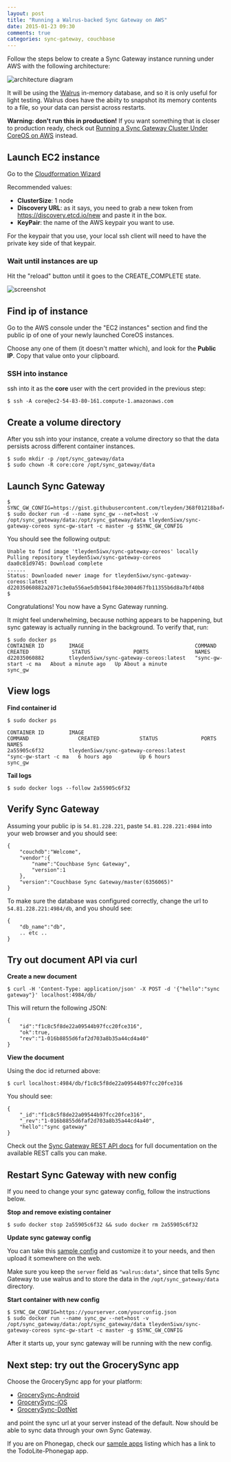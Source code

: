 ```yaml
---
layout: post
title: "Running a Walrus-backed Sync Gateway on AWS"
date: 2015-01-23 09:30
comments: true
categories: sync-gateway, couchbase
---
```


Follow the steps below to create a Sync Gateway instance running under AWS with the following architecture:

![architecture diagram](http://tleyden-misc.s3.amazonaws.com/blog_images/sync_gw_walrus_aws.png)

It will be using the [Walrus](https://github.com/couchbaselabs/walrus) in-memory database, and so it is only useful for light testing.  Walrus does have the abiity to snapshot its memory contents to a file, so your data can persist across restarts.

**Warning: don't run this in production!**  If you want something that is closer to production ready, check out [Running a Sync Gateway Cluster Under CoreOS on AWS](http://tleyden.github.io/blog/2014/12/15/running-a-sync-gateway-cluster-under-coreos-on-aws/) instead.

## Launch EC2 instance

Go to the [Cloudformation Wizard](https://console.aws.amazon.com/cloudformation/home?region=us-east-1#cstack=sn%7ECouchbase-CoreOS%7Cturl%7Ehttp://tleyden-misc.s3.amazonaws.com/couchbase-coreos/sync_gateway.template) 

Recommended values:

* **ClusterSize**: 1 node 
* **Discovery URL**:  as it says, you need to grab a new token from https://discovery.etcd.io/new and paste it in the box.
* **KeyPair**: the name of the AWS keypair you want to use.

For the keypair that you use, your local ssh client will need to have the private key side of that keypair.  

### Wait until instances are up

Hit the "reload" button until it goes to the CREATE_COMPLETE state.

![screenshot](http://tleyden-misc.s3.amazonaws.com/blog_images/cloud-formation-create-complete.png)

## Find ip of instance

Go to the AWS console under the "EC2 instances" section and find the public ip of one of your newly launched CoreOS instances.

Choose any one of them (it doesn't matter which), and look for the **Public IP**.  Copy that value onto your clipboard.

### SSH into instance

ssh into it as the **core** user with the cert provided in the previous step:

```
$ ssh -A core@ec2-54-83-80-161.compute-1.amazonaws.com
```

## Create a volume directory

After you ssh into your instance, create a volume directory so that the data persists across different container instances.

```
$ sudo mkdir -p /opt/sync_gateway/data
$ sudo chown -R core:core /opt/sync_gateway/data
```

## Launch Sync Gateway

```
$ SYNC_GW_CONFIG=https://gist.githubusercontent.com/tleyden/368f01218baf4e760267/raw/a65be036bc3855d5ab4e73b849f4caa1dc7d390f/config.json
$ sudo docker run -d --name sync_gw --net=host -v /opt/sync_gateway/data:/opt/sync_gateway/data tleyden5iwx/sync-gateway-coreos sync-gw-start -c master -g $SYNC_GW_CONFIG
```

You should see the following output:

```
Unable to find image 'tleyden5iwx/sync-gateway-coreos' locally
Pulling repository tleyden5iwx/sync-gateway-coreos
daa0c81d9745: Download complete
......
Status: Downloaded newer image for tleyden5iwx/sync-gateway-coreos:latest
d22035060882a2071c3e0a556ae5db5041f84e3004d67fb11355b6d8a7bf40b8
$ 
```

Congratulations!  You now have a Sync Gateway running.  

It might feel underwhelming, because nothing appears to be happening, but sync gateway is actually running in the background.  To verify that, run:

```
$ sudo docker ps
CONTAINER ID        IMAGE                                    COMMAND                CREATED              STATUS              PORTS               NAMES
d22035060882        tleyden5iwx/sync-gateway-coreos:latest   "sync-gw-start -c ma   About a minute ago   Up About a minute                       sync_gw
```

## View logs

**Find container id**

```
$ sudo docker ps

CONTAINER ID        IMAGE                                           COMMAND                CREATED             STATUS              PORTS               NAMES
2a55905c6f32        tleyden5iwx/sync-gateway-coreos:latest          "sync-gw-start -c ma   6 hours ago         Up 6 hours                              sync_gw
```

**Tail logs**

```
$ sudo docker logs --follow 2a55905c6f32
```

## Verify Sync Gateway

Assuming your public ip is `54.81.228.221`, paste `54.81.228.221:4984` into your web browser and you should see:

```
{
    "couchdb":"Welcome",
    "vendor":{
        "name":"Couchbase Sync Gateway",
        "version":1
    },
    "version":"Couchbase Sync Gateway/master(6356065)"
}
```

To make sure the database was configured correctly, change the url to `54.81.228.221:4984/db`, and you should see:

```
{
    "db_name":"db",
    .. etc ..
}
```

## Try out document API via curl

**Create a new document**

```
$ curl -H 'Content-Type: application/json' -X POST -d '{"hello":"sync gateway"}' localhost:4984/db/
```

This will return the following JSON:

```
{
    "id":"f1c8c5f8de22a09544b97fcc20fce316",
    "ok":true,
    "rev":"1-016b8855d6faf2d703a8b35a44cd4a40"
}
```

**View the document**

Using the doc id returned above:

```
$ curl localhost:4984/db/f1c8c5f8de22a09544b97fcc20fce316
```

You should see:

```
{
    "_id":"f1c8c5f8de22a09544b97fcc20fce316",
    "_rev":"1-016b8855d6faf2d703a8b35a44cd4a40",
    "hello":"sync gateway"
}
```

Check out the [Sync Gateway REST API docs](http://developer.couchbase.com/mobile/develop/references/sync-gateway/rest-api/index.html) for full documentation on the available REST calls you can make.

## Restart Sync Gateway with new config

If you need to change your sync gateway config, follow the instructions below.

**Stop and remove existing container**

```
$ sudo docker stop 2a55905c6f32 && sudo docker rm 2a55905c6f32
```

**Update sync gateway config**

You can take this [sample config](https://gist.githubusercontent.com/tleyden/368f01218baf4e760267/raw/a65be036bc3855d5ab4e73b849f4caa1dc7d390f/config.json) and customize it to your needs, and then upload it somewhere on the web.  

Make sure you keep the `server` field as `"walrus:data"`, since that tells Sync Gateway to use walrus and to store the data in the `/opt/sync_gateway/data` directory.

**Start container with new config**
 
```
$ SYNC_GW_CONFIG=https://yourserver.com/yourconfig.json
$ sudo docker run --name sync_gw --net=host -v /opt/sync_gateway/data:/opt/sync_gateway/data tleyden5iwx/sync-gateway-coreos sync-gw-start -c master -g $SYNC_GW_CONFIG
```

After it starts up, your sync gateway will be running with the new config.

## Next step: try out the GrocerySync app

Choose the GrocerySync app for your platform:

* [GrocerySync-Android](https://github.com/couchbaselabs/GrocerySync-Android)
* [GrocerySync-iOS](https://github.com/couchbaselabs/Grocery-Sync-iOS)
* [GrocerySync-DotNet](https://github.com/couchbase/couchbase-lite-net/tree/master/samples)

and point the sync url at your server instead of the default.  Now should be able to sync data through your own Sync Gateway.

If you are on Phonegap, check our [sample apps](http://developer.couchbase.com/mobile/develop/samples/samples/index.html) listing which has a link to the TodoLite-Phonegap app.
